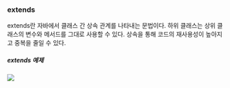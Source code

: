 ### extends
extends란 자바에서 클래스 간 상속 관계를 나타내는 문법이다. 하위 클래스는 상위 클래스의 변수와 메서드를 그대로 사용할 수 있다. 상속을 통해 코드의 재사용성이 높아지고 중복을 줄일 수 있다.
##### extends 예제


![](https://i.imgur.com/Y25BbgM.png)

